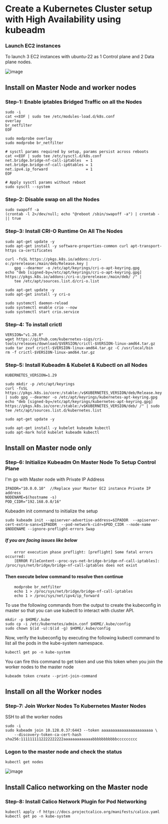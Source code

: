 # Create a Kubernetes Cluster setup with High Availability using kubeadm

### Launch EC2 instances

To launch 3 EC2 instances with ubuntu-22 as 1 Control plane and 2 Data plane nodes.

![image](https://github.com/user-attachments/assets/780ac39d-c99f-49e6-9d19-6283e78910a2)

## Install on Master Node and worker nodes

### Step-1: Enable iptables Bridged Traffic on all the Nodes

```
sudo -i
cat <<EOF | sudo tee /etc/modules-load.d/k8s.conf
overlay
br_netfilter
EOF

sudo modprobe overlay
sudo modprobe br_netfilter

# sysctl params required by setup, params persist across reboots
cat <<EOF | sudo tee /etc/sysctl.d/k8s.conf
net.bridge.bridge-nf-call-iptables  = 1
net.bridge.bridge-nf-call-ip6tables = 1
net.ipv4.ip_forward                 = 1
EOF

# Apply sysctl params without reboot
sudo sysctl --system
```

### Step-2: Disable swap on all the Nodes

```
sudo swapoff -a
(crontab -l 2>/dev/null; echo "@reboot /sbin/swapoff -a") | crontab - || true
```

### Step-3: Install CRI-O Runtime On All The Nodes

```
sudo apt-get update -y
sudo apt-get install -y software-properties-common curl apt-transport-https ca-certificates

curl -fsSL https://pkgs.k8s.io/addons:/cri-o:/prerelease:/main/deb/Release.key |
    gpg --dearmor -o /etc/apt/keyrings/cri-o-apt-keyring.gpg
echo "deb [signed-by=/etc/apt/keyrings/cri-o-apt-keyring.gpg] https://pkgs.k8s.io/addons:/cri-o:/prerelease:/main/deb/ /" |
    tee /etc/apt/sources.list.d/cri-o.list

sudo apt-get update -y
sudo apt-get install -y cri-o

sudo systemctl daemon-reload
sudo systemctl enable crio --now
sudo systemctl start crio.service
```

### Step-4: To install crictl

```
VERSION="v1.28.0"
wget https://github.com/kubernetes-sigs/cri-tools/releases/download/$VERSION/crictl-$VERSION-linux-amd64.tar.gz
sudo tar zxvf crictl-$VERSION-linux-amd64.tar.gz -C /usr/local/bin
rm -f crictl-$VERSION-linux-amd64.tar.gz
```

### Step-5: Install Kubeadm & Kubelet & Kubectl on all Nodes

```
KUBERNETES_VERSION=1.29

sudo mkdir -p /etc/apt/keyrings
curl -fsSL https://pkgs.k8s.io/core:/stable:/v$KUBERNETES_VERSION/deb/Release.key | sudo gpg --dearmor -o /etc/apt/keyrings/kubernetes-apt-keyring.gpg
echo "deb [signed-by=/etc/apt/keyrings/kubernetes-apt-keyring.gpg] https://pkgs.k8s.io/core:/stable:/v$KUBERNETES_VERSION/deb/ /" | sudo tee /etc/apt/sources.list.d/kubernetes.list

sudo apt-get update -y

sudo apt-get install -y kubelet kubeadm kubectl
sudo apt-mark hold kubelet kubeadm kubectl
```

## Install on Master node only

### Step-6: Initialize Kubeadm On Master Node To Setup Control Plane

I'm go with Master node with Private IP Address

```
IPADDR="10.0.0.10"  //Replace your Master EC2 instance Private IP address
NODENAME=$(hostname -s)
POD_CIDR="192.168.0.0/16"
```

Kubeadm init command to initialize the setup

```
sudo kubeadm init --apiserver-advertise-address=$IPADDR  --apiserver-cert-extra-sans=$IPADDR  --pod-network-cidr=$POD_CIDR --node-name $NODENAME --ignore-preflight-errors Swap
```

##### If you are facing issues like below

        error execution phase preflight: [preflight] Some fatal errors occurred:
        [ERROR FileContent--proc-sys-net-bridge-bridge-nf-call-iptables]: /proc/sys/net/bridge/bridge-nf-call-iptables does not exist


#### Then execute below command to resolve then continue

        modprobe br_netfilter
        echo 1 > /proc/sys/net/bridge/bridge-nf-call-iptables
        echo 1 > /proc/sys/net/ipv4/ip_forward

To use the following commands from the output to create the kubeconfig in master so that you can use kubectl to interact with cluster API.

```
mkdir -p $HOME/.kube
sudo cp -i /etc/kubernetes/admin.conf $HOME/.kube/config
sudo chown $(id -u):$(id -g) $HOME/.kube/config
```

Now, verify the kubeconfig by executing the following kubectl command to list all the pods in the kube-system namespace.

```
kubectl get po -n kube-system
```

You can fire this command to get token and use this token when you join the worker nodes to the master node

```
kubeadm token create --print-join-command
```

## Install on all the Worker nodes

### Step-7: Join Worker Nodes To Kubernetes Master Nodes

SSH to all the worker nodes

```
sudo -i
sudo kubeadm join 10.128.0.37:6443 --token aaaaaaaaaaaaaaaaaaaaaaa \
    --discovery-token-ca-cert-hash sha256:1111111112222222222aaaaaaaaaaaaabbbbbbbbbbbccccccccc
```

### Logon to the master node and check the status

```
kubectl get nodes
```

![image](https://github.com/user-attachments/assets/0122cd17-ee43-4d5d-b234-e34486487f06)

## Install Calico networking on the Master node

### Step-8: Install Calico Network Plugin for Pod Networking

```
kubectl apply -f https://docs.projectcalico.org/manifests/calico.yaml
kubectl get po -n kube-system
```





